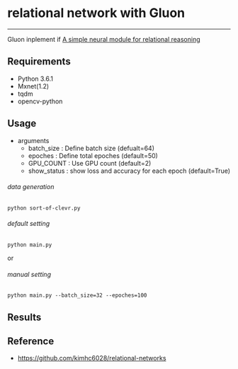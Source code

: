 # relational network with Gluon

---

Gluon inplement if [A simple neural module for relational reasoning](https://arxiv.org/abs/1706.01427)


## Requirements
- Python 3.6.1
- Mxnet(1.2)
- tqdm
- opencv-python


## Usage

- arguments
  - batch_size : Define batch size (defualt=64)
  - epoches : Define total epoches (default=50)
  - GPU_COUNT : Use GPU count (default=2)
  - show_status : show loss and accuracy for each epoch (default=True)

###### data generation
```
python sort-of-clevr.py
``` 

###### default setting
```
python main.py
``` 
or

###### manual setting
```
python main.py --batch_size=32 --epoches=100
```

## Results


## Reference
- https://github.com/kimhc6028/relational-networks
